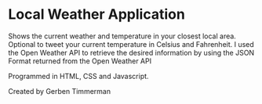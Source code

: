 # Local Weather Application
Shows the current weather and temperature in your closest local area. Optional to tweet your current temperature in Celsius and Fahrenheit. I used the Open Weather API to retrieve the desired information by using the JSON Format returned from the Open Weather API

Programmed in HTML, CSS and Javascript.

Created by Gerben Timmerman
